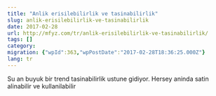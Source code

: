 ```yaml
---
title: "Anlik erisilebilirlik ve tasinabilirlik"
slug: anlik-erisilebilirlik-ve-tasinabilirlik
date: 2017-02-28
url: http://mfyz.com/tr/anlik-erisilebilirlik-ve-tasinabilirlik/
tags: []
category: 
migration: {"wpId":363,"wpPostDate":"2017-02-28T18:36:25.000Z"}
lang: tr
---
```


Su an buyuk bir trend tasinabilirlik ustune gidiyor. Hersey aninda satin alinabilir ve kullanilabilir